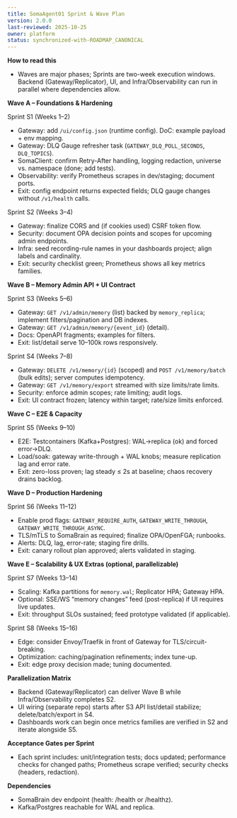 ```yaml
---
title: SomaAgent01 Sprint & Wave Plan
version: 2.0.0
last-reviewed: 2025-10-25
owner: platform
status: synchronized-with-ROADMAP_CANONICAL
---
```


**How to read this**
- Waves are major phases; Sprints are two-week execution windows. Backend (Gateway/Replicator), UI, and Infra/Observability can run in parallel where dependencies allow.

**Wave A – Foundations & Hardening**

Sprint S1 (Weeks 1–2)
- Gateway: add `/ui/config.json` (runtime config). DoC: example payload + env mapping.
- Gateway: DLQ Gauge refresher task (`GATEWAY_DLQ_POLL_SECONDS`, `DLQ_TOPICS`).
- SomaClient: confirm Retry-After handling, logging redaction, universe vs. namespace (done; add tests).
- Observability: verify Prometheus scrapes in dev/staging; document ports.
- Exit: config endpoint returns expected fields; DLQ gauge changes without `/v1/health` calls.

Sprint S2 (Weeks 3–4)
- Gateway: finalize CORS and (if cookies used) CSRF token flow.
- Security: document OPA decision points and scopes for upcoming admin endpoints.
- Infra: seed recording-rule names in your dashboards project; align labels and cardinality.
- Exit: security checklist green; Prometheus shows all key metrics families.

**Wave B – Memory Admin API + UI Contract**

Sprint S3 (Weeks 5–6)
- Gateway: `GET /v1/admin/memory` (list) backed by `memory_replica`; implement filters/pagination and DB indexes.
- Gateway: `GET /v1/admin/memory/{event_id}` (detail).
- Docs: OpenAPI fragments; examples for filters.
- Exit: list/detail serve 10–100k rows responsively.

Sprint S4 (Weeks 7–8)
- Gateway: `DELETE /v1/memory/{id}` (scoped) and `POST /v1/memory/batch` (bulk edits); server computes idempotency.
- Gateway: `GET /v1/memory/export` streamed with size limits/rate limits.
- Security: enforce admin scopes; rate limiting; audit logs.
- Exit: UI contract frozen; latency within target; rate/size limits enforced.

**Wave C – E2E & Capacity**

Sprint S5 (Weeks 9–10)
- E2E: Testcontainers (Kafka+Postgres): WAL→replica (ok) and forced error→DLQ.
- Load/soak: gateway write-through + WAL knobs; measure replication lag and error rate.
- Exit: zero-loss proven; lag steady ≤ 2s at baseline; chaos recovery drains backlog.

**Wave D – Production Hardening**

Sprint S6 (Weeks 11–12)
- Enable prod flags: `GATEWAY_REQUIRE_AUTH`, `GATEWAY_WRITE_THROUGH`, `GATEWAY_WRITE_THROUGH_ASYNC`.
- TLS/mTLS to SomaBrain as required; finalize OPA/OpenFGA; runbooks.
- Alerts: DLQ, lag, error-rate; staging fire drills.
- Exit: canary rollout plan approved; alerts validated in staging.

**Wave E – Scalability & UX Extras (optional, parallelizable)**

Sprint S7 (Weeks 13–14)
- Scaling: Kafka partitions for `memory.wal`; Replicator HPA; Gateway HPA.
- Optional: SSE/WS “memory changes” feed (post-replica) if UI requires live updates.
- Exit: throughput SLOs sustained; feed prototype validated (if applicable).

Sprint S8 (Weeks 15–16)
- Edge: consider Envoy/Traefik in front of Gateway for TLS/circuit-breaking.
- Optimization: caching/pagination refinements; index tune-up.
- Exit: edge proxy decision made; tuning documented.

**Parallelization Matrix**
- Backend (Gateway/Replicator) can deliver Wave B while Infra/Observability completes S2.
- UI wiring (separate repo) starts after S3 API list/detail stabilize; delete/batch/export in S4.
- Dashboards work can begin once metrics families are verified in S2 and iterate alongside S5.

**Acceptance Gates per Sprint**
- Each sprint includes: unit/integration tests; docs updated; performance checks for changed paths; Prometheus scrape verified; security checks (headers, redaction).

**Dependencies**
- SomaBrain dev endpoint (health: /health or /healthz).
- Kafka/Postgres reachable for WAL and replica.
